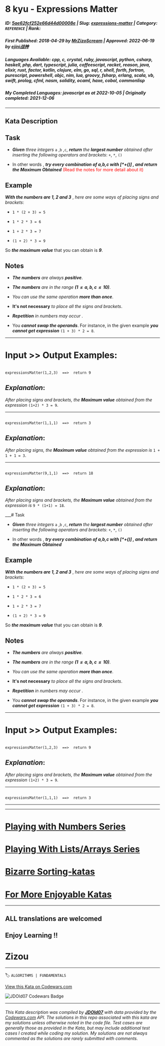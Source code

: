 # 8 kyu - Expressions Matter 

##### **ID**: [5ae62fcf252e66d44d00008e](https://www.codewars.com/kata/5ae62fcf252e66d44d00008e) | **Slug**: [expressions-matter](https://www.codewars.com/kata/5ae62fcf252e66d44d00008e) | **Category**: `REFERENCE` | **Rank**: <span style="color:white">8 kyu</span>

##### **First Published**: 2018-04-29 ***by*** [MrZizoScream](https://www.codewars.com/users/MrZizoScream) | **Approved**: 2022-06-19 ***by*** [ejini战神](https://www.codewars.com/users/ejini%E6%88%98%E7%A5%9E)

##### **Languages Available**: cpp, c, crystal, ruby, javascript, python, csharp, haskell, php, dart, typescript, julia, coffeescript, racket, reason, java, elixir, rust, factor, kotlin, clojure, elm, go, sql, r, shell, forth, fortran, purescript, powershell, objc, nim, lua, groovy, fsharp, erlang, scala, vb, swift, prolog, cfml, nasm, solidity, ocaml, haxe, cobol, commonlisp

##### **My Completed Languages**: javascript ***as at*** 2022-10-05 | **Originally completed**: 2021-12-06

---

## Kata Description


## Task

* **_Given_** *three integers* `a` ,`b` ,`c`, **_return_** *the **_largest number_** obtained after inserting the following operators and brackets*: `+`, `*`, `()`

* In other words , **_try every combination of a,b,c with [*+()] , and return the Maximum Obtained_** <span style="color:red">(Read the notes for more detail about it)</span>



## Example



**_With the numbers are 1, 2 and 3_** , *here are some ways of placing signs and brackets*:



* `1 * (2 + 3) = 5`

* `1 * 2 * 3 = 6`

* `1 + 2 * 3 = 7`

* `(1 + 2) * 3 = 9`



So **_the maximum value_** that you can obtain is  **_9_**.





## Notes 



* **_The numbers_** *are always* **_positive_**. 

* **_The numbers_** *are in the range* **_(1  ≤  a, b, c  ≤  10)_**.

* *You can use the same operation* **_more than once_**.

* **It's not necessary** *to place all the signs and brackets*.

* **_Repetition_** *in numbers may occur* .

* You **_cannot swap the operands_**. For instance, in the given example **_you cannot get expression_** `(1 + 3) * 2 = 8`.



___

# Input >> Output Examples:



```

expressionsMatter(1,2,3)  ==>  return 9

```

## **_Explanation_**:

*After placing signs and brackets, the **_Maximum value_** obtained from the expression* `(1+2) * 3 = 9`.

___



```

expressionsMatter(1,1,1)  ==>  return 3

```

## **_Explanation_**:

*After placing signs, the **_Maximum value_** obtained from the expression is* `1 + 1 + 1 = 3`.

___



```

expressionsMatter(9,1,1)  ==>  return 18

```

## **_Explanation_**:

*After placing signs and brackets, the **_Maximum value_** obtained from the expression is* `9 * (1+1) = 18`.

___# Task

* **_Given_** *three integers* `a` ,`b` ,`c`, **_return_** *the **_largest number_** obtained after inserting the following operators and brackets*: `+`, `*`, `()`

* In other words , **_try every combination of a,b,c with [*+()] , and return the Maximum Obtained_**



## Example



**_With the numbers are 1, 2 and 3_** , *here are some ways of placing signs and brackets*:



* `1 * (2 + 3) = 5`

* `1 * 2 * 3 = 6`

* `1 + 2 * 3 = 7`

* `(1 + 2) * 3 = 9`



So **_the maximum value_** that you can obtain is  **_9_**.





## Notes 



* **_The numbers_** *are always* **_positive_**. 

* **_The numbers_** *are in the range* **_(1  ≤  a, b, c  ≤  10)_**.

* *You can use the same operation* **_more than once_**.

* **It's not necessary** *to place all the signs and brackets*.

* **_Repetition_** *in numbers may occur* .

* You **_cannot swap the operands_**. For instance, in the given example **_you cannot get expression_** `(1 + 3) * 2 = 8`.



___

# Input >> Output Examples:



```

expressionsMatter(1,2,3)  ==>  return 9

```

## **_Explanation_**:

*After placing signs and brackets, the **_Maximum value_** obtained from the expression* `(1+2) * 3 = 9`.

___



```

expressionsMatter(1,1,1)  ==>  return 3

```

___

___



# [Playing with Numbers Series](https://www.codewars.com/collections/playing-with-numbers)



# [Playing With Lists/Arrays Series](https://www.codewars.com/collections/playing-with-lists-slash-arrays)



# [Bizarre Sorting-katas](https://www.codewars.com/collections/bizarre-sorting-katas)



# [For More Enjoyable Katas](http://www.codewars.com/users/MrZizoScream/authored)

___



## ALL translations are welcomed



## Enjoy Learning !!

# Zizou



---


🏷 `ALGORITHMS | FUNDAMENTALS`


[View this Kata on Codewars.com](https://www.codewars.com/kata/5ae62fcf252e66d44d00008e)

![](https://www.codewars.com/users/jdold07/badges/large "JDOld07 Codewars Badge")

---

###### *This Kata description was compiled by [**JDOld07**](https://tpstech.dev) with data provided by the [Codewars.com](https://www.codewars.com) API.  The solutions in this repo associated with this kata are my solutions unless otherwise noted in the code file.  Test cases are generally those as provided in the Kata, but may include additional test cases I created while coding my solution.  My solutions are not always commented as the solutions are rarely submitted with comments.*
